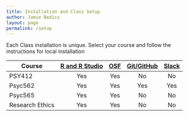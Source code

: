 ```yaml
---
title: Installation and Class Setup
author: Jamie Bedics
layout: page
permalink: /setup
---
```



Each Class installation is unique.  Select your course and follow the instructions for local installation 

| Course |  [R and R Studio](rsetup) | [OSF](https://www.osf.io) | [Git/GitHub](git) | [Slack](https://www.slack.com) |
|--- |:-:	|:-: |:-: | :-: |
| PSY412 | Yes | Yes | No | No |
| Psyc562 | Yes | Yes | Yes | Yes |
| Psyc565 | Yes | Yes | No | No |
| Research Ethics  | Yes | Yes | No | No |







